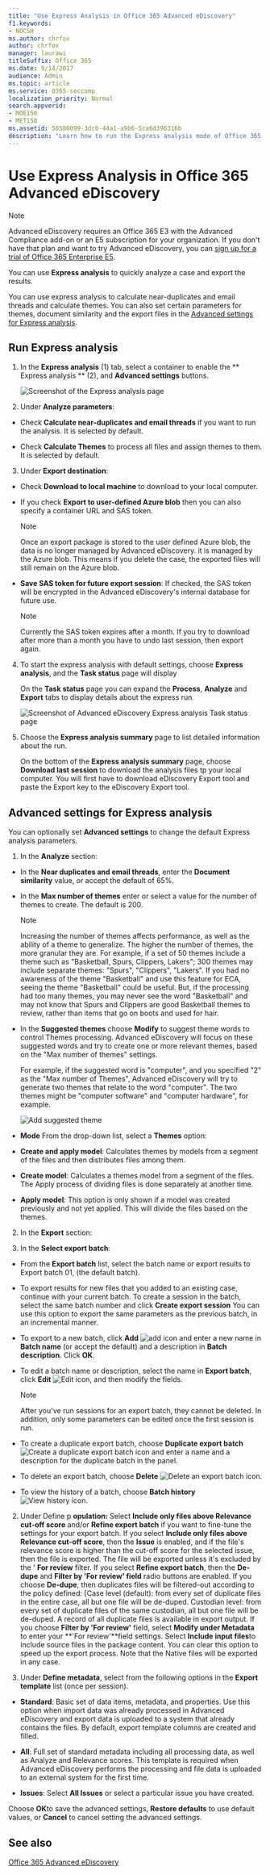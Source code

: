 ```yaml
---
title: "Use Express Analysis in Office 365 Advanced eDiscovery"
f1.keywords:
- NOCSH
ms.author: chrfox
author: chrfox
manager: laurawi
titleSuffix: Office 365
ms.date: 9/14/2017
audience: Admin
ms.topic: article
ms.service: O365-seccomp
localization_priority: Normal
search.appverid: 
- MOE150
- MET150
ms.assetid: 50580099-3dc0-44a1-a9b6-5ca6d396316b
description: "Learn how to run the Express analysis mode of Office 365 Advanced eDiscovery"
---
```


# Use Express Analysis in Office 365 Advanced eDiscovery

> [!NOTE]
> Advanced eDiscovery requires an Office 365 E3 with the Advanced Compliance add-on or an E5 subscription for your organization. If you don't have that plan and want to try Advanced eDiscovery, you can [sign up for a trial of Office 365 Enterprise E5](https://go.microsoft.com/fwlink/p/?LinkID=698279). 
  
You can use **Express analysis** to quickly analyze a case and export the results. 
  
You can use express analysis to calculate near-duplicates and email threads and calculate themes. You can also set certain parameters for themes, document similarity and the export files in the [Advanced settings for Express analysis](use-express-analysis-in-advanced-ediscovery.md#BK_AdvancedSettings).
  
## Run Express analysis

1. In the **Express analysis** (1) tab, select a container to enable the ** Express analysis ** (2), and **Advanced settings** buttons. 
    
    ![Screenshot of the Express analysis page](media/60009974-5d1f-4971-8ebe-e5ec74e7fd2a.jpg)
  
2. Under **Analyze parameters**:
    
  - Check **Calculate near-duplicates and email threads** if you want to run the analysis. It is selected by default. 
    
  - Check **Calculate Themes** to process all files and assign themes to them. It is selected by default. 
    
3. Under **Export destination**:
    
  - Check **Download to local machine** to download to your local computer. 
    
  - If you check **Export to user-defined Azure blob** then you can also specify a container URL and SAS token. 
    
    > [!NOTE]
    > Once an export package is stored to the user defined Azure blob, the data is no longer managed by Advanced eDiscovery. it is managed by the Azure blob. This means if you delete the case, the exported files will still remain on the Azure blob. 
  
  - **Save SAS token for future export session**: If checked, the SAS token will be encrypted in the Advanced eDiscovery's internal database for future use.
    
    > [!NOTE]
    > Currently the SAS token expires after a month. If you try to download after more than a month you have to undo last session, then export again. 
  
4. To start the express analysis with default settings, choose **Express analysis**, and the **Task status** page will display 
    
    On the **Task status** page you can expand the **Process**, **Analyze** and **Export** tabs to display details about the express run. 
    
    ![Screenshot of Advanced eDiscovery Express analysis Task status page](media/bf30ab02-9828-4a6d-a485-0babc2c49ae5.jpg)
  
5. Choose the **Express analysis summary** page to list detailed information about the run. 
    
    On the bottom of the **Express analysis summary** page, choose **Download last session** to download the analysis files tp your local computer. You will first have to download eDiscovery Export tool and paste the Export key to the eDiscovery Export tool. 
    
## Advanced settings for Express analysis
<a name="BK_AdvancedSettings"> </a>

You can optionally set **Advanced settings** to change the default Express analysis parameters. 
  
1. In the **Analyze** section: 
    
  - In the **Near duplicates and email threads**, enter the **Document similarity** value, or accept the default of 65%. 
    
  - In the **Max number of themes** enter or select a value for the number of themes to create. The default is 200. 
    
    > [!NOTE]
    > Increasing the number of themes affects performance, as well as the ability of a theme to generalize. The higher the number of themes, the more granular they are. For example, if a set of 50 themes include a theme such as "Basketball, Spurs, Clippers, Lakers"; 300 themes may include separate themes: "Spurs", "Clippers", "Lakers". If you had no awareness of the theme "Basketball" and use this feature for ECA, seeing the theme "Basketball" could be useful. But, if the processing had too many themes, you may never see the word "Basketball" and may not know that Spurs and Clippers are good Basketball themes to review, rather than items that go on boots and used for hair. 
  
  - In the **Suggested themes** choose **Modify** to suggest theme words to control Themes processing. Advanced eDiscovery will focus on these suggested words and try to create one or more relevant themes, based on the "Max number of themes" settings. 
    
    For example, if the suggested word is "computer", and you specified "2" as the "Max number of Themes", Advanced eDiscovery will try to generate two themes that relate to the word "computer". The two themes might be "computer software" and "computer hardware", for example.
    
    ![Add suggested theme](media/06e9ffd3-a76c-423b-b450-9e465eb9a02f.png)
  
  - **Mode** From the drop-down list, select a **Themes** option: 
    
  - **Create and apply model**: Calculates themes by models from a segment of the files and then distributes files among them.
    
  - **Create model**: Calculates a themes model from a segment of the files. The Apply process of dividing files is done separately at another time.
    
  - **Apply model**: This option is only shown if a model was created previously and not yet applied. This will divide the files based on the themes.
    
2. In the **Export** section: 
    
1. In the **Select export batch**:
    
  - From the **Export batch** list, select the batch name or export results to Export batch 01, (the default batch). 
    
  - To export results for new files that you added to an existing case, continue with your current batch. To create a session in the batch, select the same batch number and click **Create export session** You can use this option to export the same parameters as the previous batch, in an incremental manner. 
    
  - To export to a new batch, click **Add** ![add icon](media/c2dd8b3a-5a22-412c-a7fa-143f5b2b5612.png) and enter a new name in **Batch name** (or accept the default) and a description in **Batch description**. Click **OK**.
    
  - To edit a batch name or description, select the name in **Export batch**, click **Edit** ![Edit icon](media/3d613660-7602-4df2-bdb9-14e9ca2f9cf2.png), and then modify the fields.
    
    > [!NOTE]
    > After you've run sessions for an export batch, they cannot be deleted. In addition, only some parameters can be edited once the first session is run. 
  
  - To create a duplicate export batch, choose **Duplicate export batch** ![Create a duplicate export batch icon](media/3f6d5f59-e842-4946-a493-473528af0119.jpg) and enter a name and a description for the duplicate batch in the panel. 
    
  - To delete an export batch, choose **Delete** ![Delete an export batch icon](media/92a9f8e0-d469-48da-addb-69365e7ffb6f.jpg).
    
  - To view the history of a batch, choose **Batch history** ![View history icon](media/a80cc320-d96c-4d91-8884-75fe2cb147e2.jpg).
    
2. Under Define p **opulation:** Select **Include only files above Relevance cut-off score** and/or **Refine export batch** if you want to fine-tune the settings for your export batch. If you select **Include only files above Relevance cut-off score**, then the **Issue** is enabled, and if the file's relevance score is higher than the cut-off score for the selected issue, then the file is exported. The file will be exported unless it's excluded by the ' **For review** filter. If you select **Refine export batch**, then the **De-dupe** and **Filter by 'For review' field** radio buttons are enabled. If you choose **De-dupe**, then duplicates files will be filtered-out according to the policy defined: [Case level (default): from every set of duplicate files in the entire case, all but one file will be de-duped. Custodian level: from every set of duplicate files of the same custodian, all but one file will be de-duped. A record of all duplicate files is available in export output. If you choose **Filter by 'For review'** field, select **Modify under Metadata** to enter your **'For review'**field settings. Select **Include input files**to include source files in the package content. You can clear this option to speed up the export process. Note that the Native files will be exported in any case.
    
3. Under **Define metadata**, select from the following options in the **Export template** list (once per session). 
    
  - **Standard**: Basic set of data items, metadata, and properties. Use this option when import data was already processed in Advanced eDiscovery and export data is uploaded to a system that already contains the files. By default, export template columns are created and filled.
    
  - **All**: Full set of standard metadata including all processing data, as well as Analyze and Relevance scores. This template is required when Advanced eDiscovery performs the processing and file data is uploaded to an external system for the first time.
    
  - **Issues**: Select **All Issues** or select a particular issue you have created. 
    
Choose **OK**to save the advanced settings, **Restore defaults** to use default values, or **Cancel** to cancel setting the advanced settings. 
  
## See also
<a name="BK_AdvancedSettings"> </a>

[Office 365 Advanced eDiscovery](office-365-advanced-ediscovery.md)

